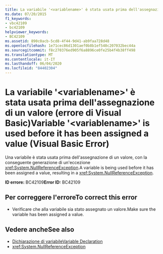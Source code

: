 ```yaml
---
title: La variabile '<variablename>' è stata usata prima dell'assegnazione di un valore (errore di Visual Basic)
ms.date: 07/20/2015
f1_keywords:
- vbc42109
- bc42109
helpviewer_keywords:
- BC42109
ms.assetid: 890c0acb-5cd8-4f44-9d41-ab9faa728d48
ms.openlocfilehash: 1e71cec86d1301aef0b8b1ef540c207032bec44a
ms.sourcegitcommit: f8c270376ed905f6a8896ce0fe25b4f4b38ff498
ms.translationtype: MT
ms.contentlocale: it-IT
ms.lasthandoff: 06/04/2020
ms.locfileid: "84402304"
---
```

# <a name="variable-variablename-is-used-before-it-has-been-assigned-a-value-visual-basic-error"></a><span data-ttu-id="1878f-102">La variabile '\<variablename>' è stata usata prima dell'assegnazione di un valore (errore di Visual Basic)</span><span class="sxs-lookup"><span data-stu-id="1878f-102">Variable '\<variablename>' is used before it has been assigned a value (Visual Basic Error)</span></span>
<span data-ttu-id="1878f-103">Una variabile è stata usata prima dell'assegnazione di un valore, con la conseguente generazione di un'eccezione <xref:System.NullReferenceException>.</span><span class="sxs-lookup"><span data-stu-id="1878f-103">A variable is being used before it has been assigned a value, resulting in a <xref:System.NullReferenceException>.</span></span>  
  
 <span data-ttu-id="1878f-104">**ID errore:** BC42109</span><span class="sxs-lookup"><span data-stu-id="1878f-104">**Error ID:** BC42109</span></span>  
  
## <a name="to-correct-this-error"></a><span data-ttu-id="1878f-105">Per correggere l'errore</span><span class="sxs-lookup"><span data-stu-id="1878f-105">To correct this error</span></span>  
  
- <span data-ttu-id="1878f-106">Verificare che alla variabile sia stato assegnato un valore.</span><span class="sxs-lookup"><span data-stu-id="1878f-106">Make sure the variable has been assigned a value.</span></span>  
  
## <a name="see-also"></a><span data-ttu-id="1878f-107">Vedere anche</span><span class="sxs-lookup"><span data-stu-id="1878f-107">See also</span></span>

- [<span data-ttu-id="1878f-108">Dichiarazione di variabile</span><span class="sxs-lookup"><span data-stu-id="1878f-108">Variable Declaration</span></span>](../programming-guide/language-features/variables/variable-declaration.md)
- <xref:System.NullReferenceException>
